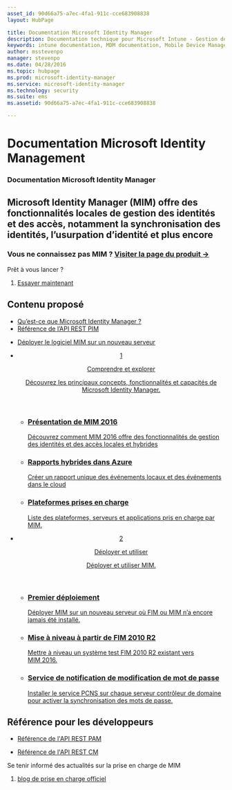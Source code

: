 ```yaml
---
asset_id: 90d66a75-a7ec-4fa1-911c-cce683908838
layout: HubPage

title: Documentation Microsoft Identity Manager
description: Documentation technique pour Microsoft Intune - Gestion des applications et des appareils mobiles
keywords: intune documentation, MDM documentation, Mobile Device Management Documentation, Mobile Device and Application Management Documentation
author: msstevenpo
manager: stevenpo
ms.date: 04/28/2016
ms.topic: hubpage
ms.prod: microsoft-identity-manager
ms.service: microsoft-identity-manager
ms.technology: security
ms.suite: ems
ms.assetid: 90d66a75-a7ec-4fa1-911c-cce683908838

---
```

# Documentation Microsoft Identity Management
<article id="main">
    <section id="hero-content">
      <h1>Documentation Microsoft Identity Manager</h1>
      <h2>Microsoft Identity Manager (MIM) offre des fonctionnalités locales de gestion des identités et des accès, notamment la synchronisation des identités, l’usurpation d’identité et plus encore</h2>
      <h3>Vous ne connaissez pas MIM ? <a href="http://www.microsoft.com/en-us/server-cloud/products/microsoft-identity-manager/" target="\_blank">Visiter la page du produit &rarr;</a></h3>
    </section>
    <aside class="alert section-border">
      <p>Prêt à vous lancer ?</p>
      <ol class="action-list">
        <li><a href="https://www.microsoft.com/en-us/evalcenter/evaluate-microsoft-identity-manager-2016" target="\_blank" class="button-bordered button-translucent">Essayer maintenant</a></li>
      </ol>
    </aside>
    <section id="featured" class="container">
      <h2 class="section-heading"><span class="icon icon-warning"></span> Contenu proposé</h2>
      <div class="features row">
        <ul class="column column-half">
          <li><a href="/microsoft-identity-manager/understand-explore/microsoft-identity-manager-2016">Qu’est-ce que Microsoft Identity Manager ?</a></li>
          <li><a href="/microsoft-identity-manager/reference/privileged-access-management-rest-api-reference">Référence de l’API REST PIM</a></li>
        </ul>
        <ul class="column column-half">
          <li><a href="/microsoft-identity-manager/deploy-use/microsoft-identity-manager-deploy">Déployer le logiciel MIM sur un nouveau serveur</a></li>
        </ul>
      </div>
    </section>
    <div id="journeys">
      <section class="container">
        <ul class="journeys-list">
          <li class="journey-step">
            <header class="journey-step-header row">
              <a href="/microsoft-identity-manager/understand-explore/microsoft-identity-manager-2016">
                <div class="title column-third">
                  <span class="step-number">1</span>
                  <p>Comprendre et explorer</p>
                </div>
                <p class="description column-two-thirds">Découvrez les principaux concepts, fonctionnalités et capacités de Microsoft Identity Manager.
                </p>
              </a>
            </header>
            <section class="journey-step-elements content">
              <ul class="row">
                <li class="column-third">
                  <a href="/microsoft-identity-manager/understand-explore/microsoft-identity-manager-2016">
                    <h3>Présentation de MIM 2016</h3>
                    <p>Découvrez comment MIM 2016 offre des fonctionnalités de gestion des identités et des accès locales et hybrides</p>
                  </a>
                </li>
                <li class="column-third">
                  <a href="/microsoft-identity-manager/understand-explore/identity-manager-hybrid-reporting-azure">
                    <h3>Rapports hybrides dans Azure</h3>
                    <p>Créer un rapport unique des événements locaux et des événements dans le cloud</p>
                  </a>
                </li>
                <li class="column-third">
                  <a href="/microsoft-identity-manager/plan-design/microsoft-identity-manager-2016-supported-platforms">
                    <h3>Plateformes prises en charge</h3>
                    <p>Liste des plateformes, serveurs et applications pris en charge par MIM.</p>
                  </a>
                </li>
              </ul>
            </section>
          </li>
          <li class="journey-step">
            <header class="journey-step-header row">
              <a href="/microsoft-identity-manager/deploy-use/microsoft-identity-manager-deploy">
                <div class="title column-third">
                  <span class="step-number">2</span>
                  <p>Déployer et utiliser</p>
                </div>
                <p class="description column-two-thirds">Déployer et utiliser MIM.
                </p>
              </a>
            </header>
            <section class="journey-step-elements content">
              <ul class="row">
                <li class="column-third">
                  <a href="/microsoft-identity-manager/deploy-use/microsoft-identity-manager-deploy">
                    <h3>Premier déploiement</h3>
                    <p>Déployer MIM sur un nouveau serveur où FIM ou MIM n’a encore jamais été installé.</p>
                  </a>
                </li>
                <li class="column-third">
                  <a href="/microsoft-identity-manager/deploy-use/microsoft-identity-manager-2016-upgrade-from-fim-2010-R2">
                    <h3>Mise à niveau à partir de FIM 2010 R2</h3>
                    <p>Mettre à niveau un système test FIM 2010 R2 existant vers MIM 2016.</p>
                  </a>
                </li>
                <li class="column-third">
                  <a href="/microsoft-identity-manager/deploy-use/deploying-mim-password-change-notification-service-on-domain-controller">
                    <h3>Service de notification de modification de mot de passe</h3>
                    <p>Installer le service PCNS sur chaque serveur contrôleur de domaine pour activer la synchronisation des mots de passe.</p>
                  </a>
                </li>
              </ul>
            </section>
          </li>
        </ul>
      </section>
    </div>
    <div class="section-border">
      <section class="resources container">
        <h2 class="section-heading"><span class="icon icon-options"></span> Référence pour les développeurs</h2>
        <div class="resource-list row">
          <ul class="column-half">
            <li><a href="/microsoft-identity-manager/reference/privileged-access-management-rest-api-reference">Référence de l'API REST PAM</a></li>
          </ul>
          <ul class="column-half">
            <li><a href="/microsoft-identity-manager/reference/certificate-management-rest-api-reference">Référence de l'API REST CM</a></li>
          </ul>
        </div>
      </section>
    </div>
    <aside class="alert alert-social">
      <p>Se tenir informé des actualités sur la prise en charge de MIM</p>
      <ol class="action-list">
        <li><a href="https://blogs.technet.microsoft.com/iamsupport/" target="\_blank" class="button-bordered button-translucent">blog de prise en charge officiel</a></li>
      </ol>
    </aside>
</article>


<!--HONumber=May16_HO3-->


